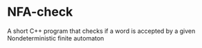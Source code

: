 # NFA-check
A short C++ program that checks if a word is accepted by a given Nondeterministic finite automaton
